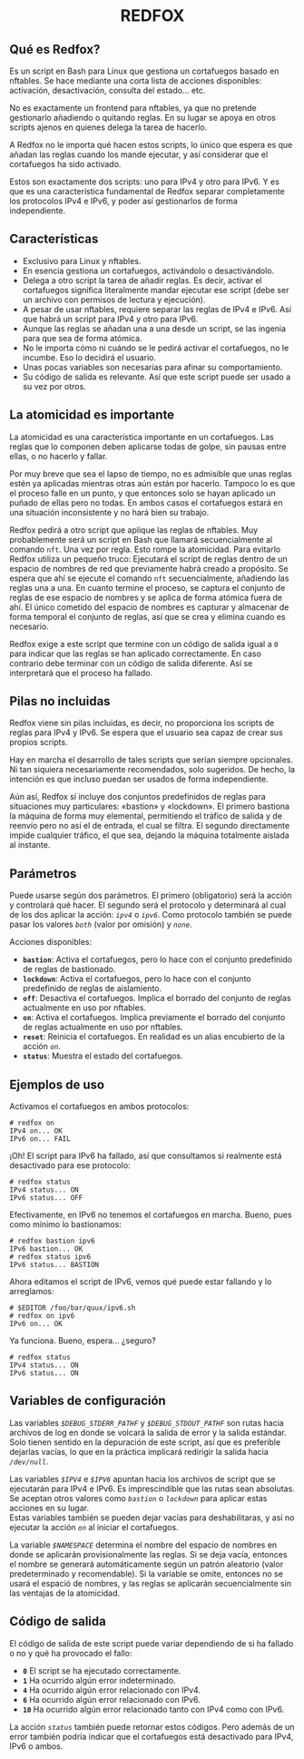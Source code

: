 <h1 align="center">REDFOX</h1>


## Qué es Redfox?
Es un script en Bash para Linux que gestiona un cortafuegos basado en nftables. Se hace mediante una corta lista de acciones disponibles: activación, desactivación, consulta del estado... etc.

No es exactamente un frontend para nftables, ya que no pretende gestionarlo añadiendo o quitando reglas. En su lugar se apoya en otros scripts ajenos en quienes delega la tarea de hacerlo.

A Redfox no le importa qué hacen estos scripts, lo único que espera es que añadan las reglas cuando los mande ejecutar, y así considerar que el cortafuegos ha sido activado.

Estos son exactamente dos scripts: uno para IPv4 y otro para IPv6. Y es que es una característica fundamental de Redfox separar completamente los protocolos IPv4 e IPv6, y poder así gestionarlos de forma independiente.


## Características
+ Exclusivo para Linux y nftables.
+ En esencia gestiona un cortafuegos, activándolo o desactivándolo.
+ Delega a otro script la tarea de añadir reglas. Es decir, activar el cortafuegos significa literalmente mandar ejecutar ese script (debe ser un archivo con permisos de lectura y ejecución).
+ A pesar de usar nftables, requiere separar las reglas de IPv4 e IPv6. Así que habrá un script para IPv4 y otro para IPv6.
+ Aunque las reglas se añadan una a una desde un script, se las ingenia para que sea de forma atómica.
+ No le importa cómo ni cuándo se le pedirá activar el cortafuegos, no le incumbe. Eso lo decidirá el usuario.
+ Unas pocas variables son necesarias para afinar su comportamiento.
+ Su código de salida es relevante. Así que este script puede ser usado a su vez por otros.


## La atomicidad es importante
La atomicidad es una característica importante en un cortafuegos. Las reglas que lo componen deben aplicarse todas de golpe, sin pausas entre ellas, o no hacerlo y fallar.

Por muy breve que sea el lapso de tiempo, no es admisible que unas reglas estén ya aplicadas mientras otras aún están por hacerlo. Tampoco lo es que el proceso falle en un punto, y que entonces solo se hayan aplicado un puñado de ellas pero no todas. En ambos casos el cortafuegos estará en una situación inconsistente y no hará bien su trabajo.

Redfox pedirá a otro script que aplique las reglas de nftables. Muy probablemente será un script en Bash que llamará secuencialmente al comando `nft`. Una vez por regla. Esto rompe la atomicidad. Para evitarlo Redfox utiliza un pequeño truco: Ejecutará el script de reglas dentro de un espacio de nombres de red que previamente habrá creado a propósito. Se espera que ahí se ejecute el comando `nft` secuencialmente, añadiendo las reglas una a una. En cuanto termine el proceso, se captura el conjunto de reglas de ese espacio de nombres y se aplica de forma atómica fuera de ahí. El único cometido del espacio de nombres es capturar y almacenar de forma temporal el conjunto de reglas, así que se crea y elimina cuando es necesario.

Redfox exige a este script que termine con un código de salida igual a `0` para indicar que las reglas se han aplicado correctamente. En caso contrario debe terminar con un código de salida diferente. Así se interpretará que el proceso ha fallado.


## Pilas no incluidas
Redfox viene sin pilas incluidas, es decir, no proporciona los scripts de reglas para IPv4 y IPv6. Se espera que el usuario sea capaz de crear sus propios scripts.

Hay en marcha el desarrollo de tales scripts que serían siempre opcionales. Ni tan siquiera necesariamente recomendados, solo sugeridos. De hecho, la intención es que incluso puedan ser usados de forma independiente.

Aún así, Redfox sí incluye dos conjuntos predefinidos de reglas para situaciones muy particulares: «bastion» y «lockdown». El primero bastiona la máquina de forma muy elemental, permitiendo el tráfico de salida y de reenvío pero no así el de entrada, el cual se filtra. El segundo directamente impide cualquier tráfico, el que sea, dejando la máquina totalmente aislada al instante.


## Parámetros
Puede usarse según dos parámetros. El primero (obligatorio) será la acción y controlará qué hacer. El segundo será el protocolo y determinará al cual de los dos aplicar la acción: _`ipv4`_ o _`ipv6`_. Como protocolo también se puede pasar los valores _`both`_ (valor por omisión) y _`none`_.

Acciones disponibles:
+ **`bastion`**: Activa el cortafuegos, pero lo hace con el conjunto predefinido de reglas de bastionado.
+ **`lockdown`**: Activa el cortafuegos, pero lo hace con el conjunto predefinido de reglas de aislamiento.
+ **`off`**: Desactiva el cortafuegos. Implica el borrado del conjunto de reglas actualmente en uso por nftables.
+ **`on`**: Activa el cortafuegos. Implica previamente el borrado del conjunto de reglas actualmente en uso por nftables.
+ **`reset`**: Reinicia el cortafuegos. En realidad es un alias encubierto de la acción _`on`_.
+ **`status`**: Muestra el estado del cortafuegos.


## Ejemplos de uso
Activamos el cortafuegos en ambos protocolos:
```
# redfox on
IPv4 on... OK
IPv6 on... FAIL
```

¡Oh! El script para IPv6 ha fallado, así que consultamos si realmente está desactivado para ese protocolo:
```
# redfox status
IPv4 status... ON
IPv6 status... OFF
```

Efectivamente, en IPv6 no tenemos el cortafuegos en marcha. Bueno, pues como mínimo lo bastionamos:

```
# redfox bastion ipv6
IPv6 bastion... OK
# redfox status ipv6
IPv6 status... BASTION
```

Ahora editamos el script de IPv6, vemos qué puede estar fallando y lo arreglamos:

```
# $EDITOR /foo/bar/quux/ipv6.sh
# redfox on ipv6
IPv6 on... OK
```

Ya funciona. Bueno, espera... ¿seguro?
```
# redfox status
IPv4 status... ON
IPv6 status... ON
```


## Variables de configuración
Las variables _`$DEBUG_STDERR_PATHF`_ y _`$DEBUG_STDOUT_PATHF`_ son rutas hacia archivos de log en donde se volcará la salida de error y la salida estándar. Solo tienen sentido en la depuración de este script, así que es preferible dejarlas vacías, lo que en la práctica implicará redirigir la salida hacia _`/dev/null`_.

Las variables _`$IPV4`_ e _`$IPV6`_ apuntan hacia los archivos de script que se ejecutarán para IPv4 e IPv6. Es imprescindible que las rutas sean absolutas. Se aceptan otros valores como _`bastion`_ o _`lockdown`_ para aplicar estas acciones en su lugar.  
Estas variables también se pueden dejar vacías para deshabilitaras, y así no ejecutar la acción _`on`_ al iniciar el cortafuegos.

La variable _`$NAMESPACE`_ determina el nombre del espacio de nombres en donde se aplicarán provisionalmente las reglas. Si se deja vacía, entonces el nombre se generará automáticamente según un patrón aleatorio (valor predeterminado y recomendable). Si la variable se omite, entonces no se usará el espació de nombres, y las reglas se aplicarán secuencialmente sin las ventajas de la atomicidad.


## Código de salida
El código de salida de este script puede variar dependiendo de si ha fallado o no y qué ha provocado el fallo:  
- **`0`** El script se ha ejecutado correctamente.
- **`1`** Ha ocurrido algún error indeterminado.
- **`4`** Ha ocurrido algún error relacionado con IPv4.
- **`6`** Ha ocurrido algún error relacionado con IPv6.
- **`10`** Ha ocurrido algún error relacionado tanto con IPv4 como con IPv6.

La acción _`status`_ también puede retornar estos códigos. Pero además de un error también podría indicar que el cortafuegos está desactivado para IPv4, IPv6 o ambos.